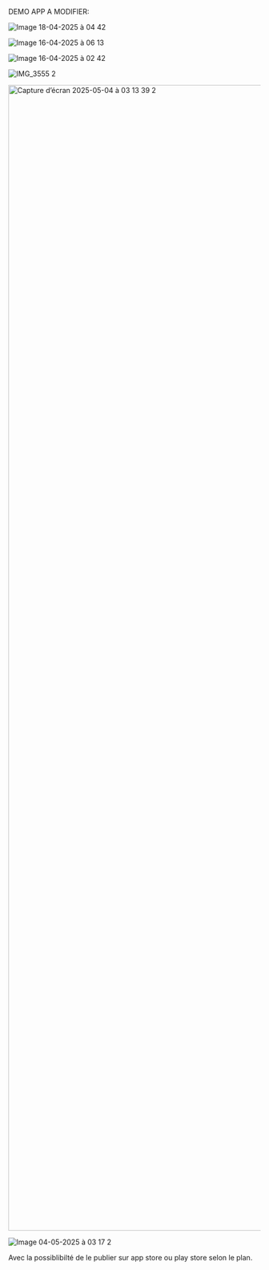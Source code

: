 DEMO APP A MODIFIER:


![Image 18-04-2025 à 04 42](https://github.com/user-attachments/assets/7217df93-dd4f-47a2-aa8b-d9fa1907eea2)


![Image 16-04-2025 à 06 13](https://github.com/user-attachments/assets/4e327500-8860-4142-9c33-1dff578f6424)






![Image 16-04-2025 à 02 42](https://github.com/user-attachments/assets/178f2cbe-e733-4e80-aeca-2b6c60977a13)


![IMG_3555 2](https://github.com/user-attachments/assets/8e4bb530-f939-46fc-8a3b-d9ca08f6197f)


<img width="2285" alt="Capture d’écran 2025-05-04 à 03 13 39 2" src="https://github.com/user-attachments/assets/7e97e0b6-c9ab-4eb0-92df-f59b1ec76187" />


![Image 04-05-2025 à 03 17 2](https://github.com/user-attachments/assets/e6948fbd-dca8-4c74-a345-a6a567de291c)


Avec la possiblibilté de le publier sur app store ou play store selon le plan.
